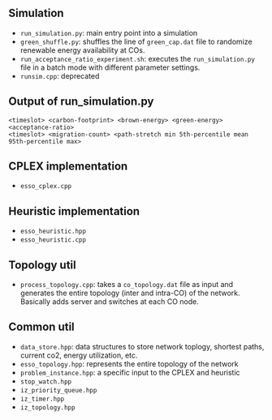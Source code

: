 ## Simulation 

* `run_simulation.py`: main entry point into a simulation
* `green_shuffle.py`: shuffles the line of `green_cap.dat` file to randomize renewable energy availability at COs.   
* `run_acceptance_ratio_experiment.sh`: executes the `run_simulation.py` file in a batch mode with different parameter settings.
* `runsim.cpp`: deprecated  

## Output of run_simulation.py
````
<timeslot> <carbon-footprint> <brown-energy> <green-energy> <acceptance-ratio>
<timeslot> <migration-count> <path-stretch min 5th-percentile mean 95th-percentile max> 
````

## CPLEX implementation

* `esso_cplex.cpp`

## Heuristic implementation

* `esso_heuristic.hpp`
* `esso_heuristic.cpp`

## Topology util

* `process_topology.cpp`: takes a `co_topology.dat` file as input and generates the entire topology (inter and intra-CO) of the network. Basically adds server and switches at each CO node.

## Common util
* `data_store.hpp`: data structures to store network toplogy, shortest paths, current co2, energy utilization, etc.      
* `esso_topology.hpp`: represents the entire topology of the network   
* `problem_instance.hpp`: a specific input to the CPLEX and heuristic   
* `stop_watch.hpp` 
* `iz_priority_queue.hpp`  
* `iz_timer.hpp` 
* `iz_topology.hpp`        
    





